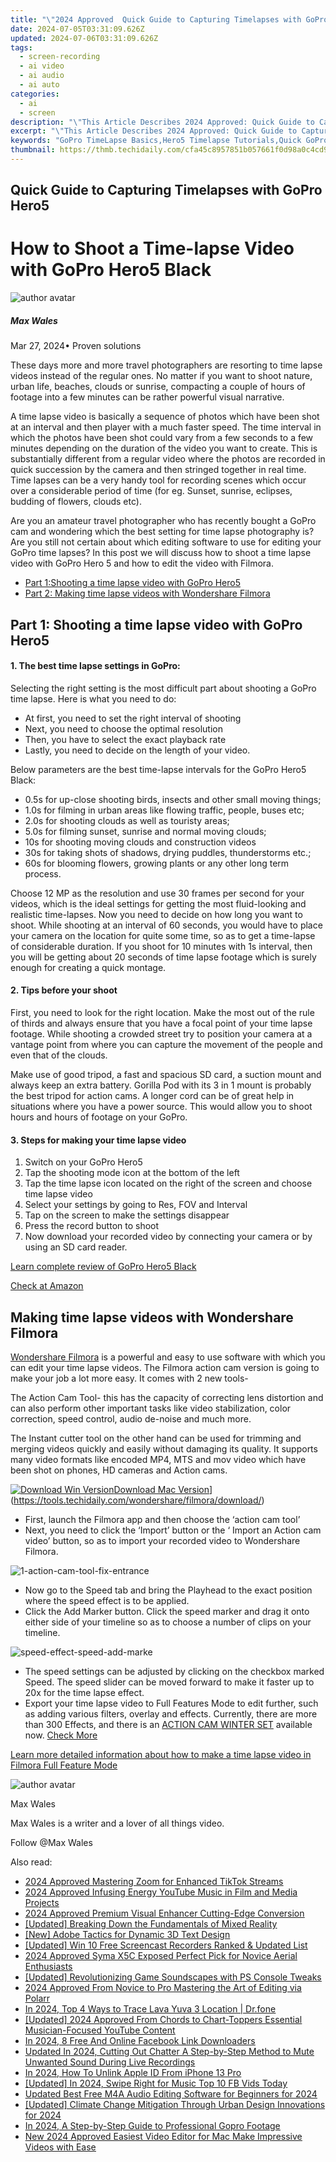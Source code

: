 ```yaml
---
title: "\"2024 Approved  Quick Guide to Capturing Timelapses with GoPro Hero5\""
date: 2024-07-05T03:31:09.626Z
updated: 2024-07-06T03:31:09.626Z
tags: 
  - screen-recording
  - ai video
  - ai audio
  - ai auto
categories: 
  - ai
  - screen
description: "\"This Article Describes 2024 Approved: Quick Guide to Capturing Timelapses with GoPro Hero5\""
excerpt: "\"This Article Describes 2024 Approved: Quick Guide to Capturing Timelapses with GoPro Hero5\""
keywords: "GoPro TimeLapse Basics,Hero5 Timelapse Tutorials,Quick GoPro Capture Guide,Hero5 Cinematic Photography,GoPro Timelapses for Beginners,Essential Timelapses with GoPro,Hero5 TimeCapture Techniques"
thumbnail: https://thmb.techidaily.com/cfa45c8957851b057661f0d98a0c4cd9830d27a0c465cacef45307df647411ca.jpg
---
```


## Quick Guide to Capturing Timelapses with GoPro Hero5

# How to Shoot a Time-lapse Video with GoPro Hero5 Black

![author avatar](https://images.wondershare.com/filmora/article-images/max-wales-author.jpg)

##### Max Wales

 Mar 27, 2024• Proven solutions

These days more and more travel photographers are resorting to time lapse videos instead of the regular ones. No matter if you want to shoot nature, urban life, beaches, clouds or sunrise, compacting a couple of hours of footage into a few minutes can be rather powerful visual narrative.

A time lapse video is basically a sequence of photos which have been shot at an interval and then player with a much faster speed. The time interval in which the photos have been shot could vary from a few seconds to a few minutes depending on the duration of the video you want to create. This is substantially different from a regular video where the photos are recorded in quick succession by the camera and then stringed together in real time. Time lapses can be a very handy tool for recording scenes which occur over a considerable period of time (for eg. Sunset, sunrise, eclipses, budding of flowers, clouds etc).

Are you an amateur travel photographer who has recently bought a GoPro cam and wondering which the best setting for time lapse photography is? Are you still not certain about which editing software to use for editing your GoPro time lapses? In this post we will discuss how to shoot a time lapse video with GoPro Hero 5 and how to edit the video with Filmora.

* [Part 1:Shooting a time lapse video with GoPro Hero5](#part1)
* [Part 2: Making time lapse videos with Wondershare Filmora](#part2)

## Part 1: Shooting a time lapse video with GoPro Hero5

#### **1. The best time lapse settings in GoPro:**

Selecting the right setting is the most difficult part about shooting a GoPro time lapse. Here is what you need to do:

* At first, you need to set the right interval of shooting
* Next, you need to choose the optimal resolution
* Then, you have to select the exact playback rate
* Lastly, you need to decide on the length of your video.

Below parameters are the best time-lapse intervals for the GoPro Hero5 Black:

* 0.5s for up-close shooting birds, insects and other small moving things;
* 1.0s for filming in urban areas like flowing traffic, people, buses etc;
* 2.0s for shooting clouds as well as touristy areas;
* 5.0s for filming sunset, sunrise and normal moving clouds;
* 10s for shooting moving clouds and construction videos
* 30s for taking shots of shadows, drying puddles, thunderstorms etc.;
* 60s for blooming flowers, growing plants or any other long term process.

Choose 12 MP as the resolution and use 30 frames per second for your videos, which is the ideal settings for getting the most fluid-looking and realistic time-lapses. Now you need to decide on how long you want to shoot. While shooting at an interval of 60 seconds, you would have to place your camera on the location for quite some time, so as to get a time-lapse of considerable duration. If you shoot for 10 minutes with 1s interval, then you will be getting about 20 seconds of time lapse footage which is surely enough for creating a quick montage.

#### **2. Tips before your shoot**

First, you need to look for the right location. Make the most out of the rule of thirds and always ensure that you have a focal point of your time lapse footage. While shooting a crowded street try to position your camera at a vantage point from where you can capture the movement of the people and even that of the clouds.

Make use of good tripod, a fast and spacious SD card, a suction mount and always keep an extra battery. Gorilla Pod with its 3 in 1 mount is probably the best tripod for action cams. A longer cord can be of great help in situations where you have a power source. This would allow you to shoot hours and hours of footage on your GoPro.

#### **3. Steps for making your time lapse video**

1. Switch on your GoPro Hero5
2. Tap the shooting mode icon at the bottom of the left
3. Tap the time lapse icon located on the right of the screen and choose time lapse video
4. Select your settings by going to Res, FOV and Interval
5. Tap on the screen to make the settings disappear
6. Press the record button to shoot
7. Now download your recorded video by connecting your camera or by using an SD card reader.

[Learn complete review of GoPro Hero5 Black](https://tools.techidaily.com/wondershare/filmora/download/)

[Check at Amazon](https://www.amazon.com/gp/product/B01M14ATO0/ref=as%5Fli%5Ftl?ie=UTF8&tag=vs-flora-20&camp=1789&creative=9325&linkCode=as2&creativeASIN=B01M14ATO0&linkId=5ce54ea937ecffa6b1b8056b6922abaa)

## Making time lapse videos with Wondershare Filmora

[Wondershare Filmora](https://tools.techidaily.com/wondershare/filmora/download/) is a powerful and easy to use software with which you can edit your time lapse videos. The Filmora action cam version is going to make your job a lot more easy. It comes with 2 new tools-

The Action Cam Tool- this has the capacity of correcting lens distortion and can also perform other important tasks like video stabilization, color correction, speed control, audio de-noise and much more.

The Instant cutter tool on the other hand can be used for trimming and merging videos quickly and easily without damaging its quality. It supports many video formats like  encoded MP4, MTS and mov video which have been shot on phones, HD cameras and Action cams.

[![Download Win Version](https://images.wondershare.com/filmora/guide/download-btn-win.jpg)](https://tools.techidaily.com/wondershare/filmora/download/)[Download Mac Version](https://images.wondershare.com/filmora/guide/download-btn-mac.jpg)](https://tools.techidaily.com/wondershare/filmora/download/)

* First, launch the Filmora app and then choose the ‘action cam tool’
* Next, you need to click the ‘Import’ button or the ‘ Import an Action cam video’ button, so as to import your recorded video to Wondershare Filmora.

![1-action-cam-tool-fix-entrance](https://images.wondershare.com/filmora/article-images/filmora-splash-screen-0321.jpg)

* Now go to the Speed tab and bring the Playhead to the exact position where the speed effect is to be applied.
* Click the Add Marker button. Click the speed marker and drag it onto either side of your timeline so as to choose a number of clips on your timeline.

![speed-effect-speed-add-marke](https://images.wondershare.com/filmora/article-images/speed-effect-speed-add-marker.png)

* The speed settings can be adjusted by clicking on the checkbox marked Speed. The speed slider can be moved forward to make it faster up to 20x for the time lapse effect.
* Export your time lapse video to Full Features Mode to edit further, such as adding various filters, overlay and effects. Currently, there are more than 300 Effects, and there is an [ACTION CAM WINTER SET](https://www.filmstocks.com/effects-store-upgrade.html) available now. [Check More](https://www.filmstocks.com/effects-store-upgrade.html)

[Learn more detailed information about how to make a time lapse video in Filmora Full Feature Mode](https://tools.techidaily.com/wondershare/filmora/download/)

![author avatar](https://images.wondershare.com/filmora/article-images/max-wales-author.jpg)

Max Wales

Max Wales is a writer and a lover of all things video.

Follow @Max Wales


<ins class="adsbygoogle"
     style="display:block"
     data-ad-format="autorelaxed"
     data-ad-client="ca-pub-7571918770474297"
     data-ad-slot="1223367746"></ins>



<ins class="adsbygoogle"
     style="display:block"
     data-ad-client="ca-pub-7571918770474297"
     data-ad-slot="8358498916"
     data-ad-format="auto"
     data-full-width-responsive="true"></ins>


<span class="atpl-alsoreadstyle">Also read:</span>
<div><ul>
<li><a href="https://article-helps.techidaily.com/2024-approved-mastering-zoom-for-enhanced-tiktok-streams/"><u>2024 Approved  Mastering Zoom for Enhanced TikTok Streams</u></a></li>
<li><a href="https://article-helps.techidaily.com/2024-approved-infusing-energy-youtube-music-in-film-and-media-projects/"><u>2024 Approved  Infusing Energy  YouTube Music in Film and Media Projects</u></a></li>
<li><a href="https://article-helps.techidaily.com/2024-approved-premium-visual-enhancer-cutting-edge-conversion/"><u>2024 Approved  Premium Visual Enhancer  Cutting-Edge Conversion</u></a></li>
<li><a href="https://article-helps.techidaily.com/updated-breaking-down-the-fundamentals-of-mixed-reality/"><u>[Updated] Breaking Down the Fundamentals of Mixed Reality</u></a></li>
<li><a href="https://article-helps.techidaily.com/new-adobe-tactics-for-dynamic-3d-text-design/"><u>[New] Adobe Tactics for Dynamic 3D Text Design</u></a></li>
<li><a href="https://article-helps.techidaily.com/updated-win-10-free-screencast-recorders-ranked-and-updated-list/"><u>[Updated] Win 10 Free Screencast Recorders  Ranked & Updated List</u></a></li>
<li><a href="https://article-helps.techidaily.com/2024-approved-syma-x5c-exposed-perfect-pick-for-novice-aerial-enthusiasts/"><u>2024 Approved  Syma X5C Exposed  Perfect Pick for Novice Aerial Enthusiasts</u></a></li>
<li><a href="https://article-helps.techidaily.com/updated-revolutionizing-game-soundscapes-with-ps-console-tweaks/"><u>[Updated] Revolutionizing Game Soundscapes with PS Console Tweaks</u></a></li>
<li><a href="https://article-helps.techidaily.com/2024-approved-from-novice-to-pro-mastering-the-art-of-editing-via-polarr/"><u>2024 Approved  From Novice to Pro  Mastering the Art of Editing via Polarr</u></a></li>
<li><a href="https://android-location-track.techidaily.com/in-2024-top-4-ways-to-trace-lava-yuva-3-location-drfone-by-drfone-virtual-android/"><u>In 2024, Top 4 Ways to Trace Lava Yuva 3 Location | Dr.fone</u></a></li>
<li><a href="https://eaxpv-info.techidaily.com/updated-2024-approved-from-chords-to-chart-toppers-essential-musician-focused-youtube-content/"><u>[Updated] 2024 Approved  From Chords to Chart-Toppers  Essential Musician-Focused YouTube Content</u></a></li>
<li><a href="https://facebook-video-content.techidaily.com/in-2024-8-free-and-online-facebook-link-downloaders/"><u>In 2024, 8 Free And Online Facebook Link Downloaders</u></a></li>
<li><a href="https://audio-editing.techidaily.com/updated-in-2024-cutting-out-chatter-a-step-by-step-method-to-mute-unwanted-sound-during-live-recordings/"><u>Updated In 2024, Cutting Out Chatter A Step-by-Step Method to Mute Unwanted Sound During Live Recordings</u></a></li>
<li><a href="https://apple-account.techidaily.com/in-2024-how-to-unlink-apple-id-from-iphone-13-pro-by-drfone-ios/"><u>In 2024, How To Unlink Apple ID From iPhone 13 Pro</u></a></li>
<li><a href="https://facebook-video-content.techidaily.com/updated-in-2024-swipe-right-for-music-top-10-fb-vids-today/"><u>[Updated] In 2024, Swipe Right for Music  Top 10 FB Vids Today</u></a></li>
<li><a href="https://ai-video-apps.techidaily.com/updated-best-free-m4a-audio-editing-software-for-beginners-for-2024/"><u>Updated Best Free M4A Audio Editing Software for Beginners for 2024</u></a></li>
<li><a href="https://facebook-record-videos.techidaily.com/updated-climate-change-mitigation-through-urban-design-innovations-for-2024/"><u>[Updated] Climate Change Mitigation Through Urban Design Innovations for 2024</u></a></li>
<li><a href="https://extra-hints.techidaily.com/in-2024-a-step-by-step-guide-to-professional-gopro-footage/"><u>In 2024, A Step-by-Step Guide to Professional Gopro Footage</u></a></li>
<li><a href="https://video-content-creator.techidaily.com/new-2024-approved-easiest-video-editor-for-mac-make-impressive-videos-with-ease/"><u>New 2024 Approved Easiest Video Editor for Mac Make Impressive Videos with Ease</u></a></li>
</ul></div>
